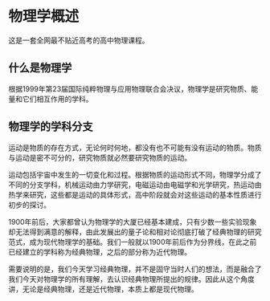 # 物理学概述

这是一套全网最不贴近高考的高中物理课程。

## 什么是物理学

根据1999年第23届国际纯粹物理与应用物理联合会决议，物理学是研究物质、能量和它们相互作用的学科。

## 物理学的学科分支

运动是物质的存在方式，无论何时何地，都没有也不可能有没有运动的物质。物质与运动是密不可分的，研究物质就必然要研究物质的运动。

运动包括宇宙中发生的一切变化和过程。根据物质的运动形式不同，物理学分成了不同的分支学科，机械运动由力学研究，电磁运动由电磁学和光学研究，热运动由热学来研究，这些都是运动的具体形式，高中阶段就会对这些运动的基本性质进行初步的探讨。

1900年前后，大家都曾认为物理学的大厦已经基本建成，只有少数一些实验现象却无法得到满意的解释，由此发展出的量子论和相对论彻底打破了经典物理的研究范式，成为现代物理学的基础。我们一般就以1900年前后作为分界线，在此之前已经建立的学科称为经典物理，之后的部分称为近代物理。

需要说明的是，我们今天学习经典物理，并不是固守当时人们的想法，而是融合了我们今天对物理学的所有理解，去认识经典物理所提出的规律。因此从这个角度讲，无论是经典物理，还是近代物理，本质上都是现代物理。

